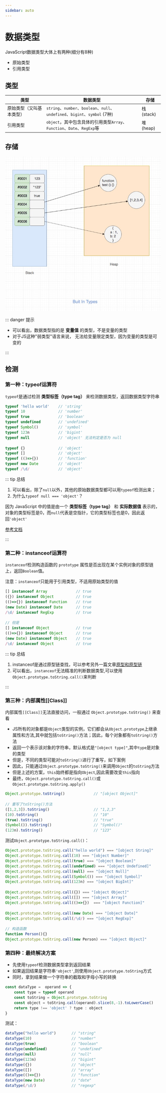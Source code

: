 ```yaml
---
sidebar: auto
---
```


# 数据类型

JavaScript数据类型大体上有两种(细分有8种)

- 原始类型
- 引用类型

## 类型

类型 | 数据类型 | 存储
---|---|---
原始类型（又叫基本类型） | `string`、`number`、`boolean`、`null`、`undefined`、`bigint`、`symbol` (7种)| 栈(stack)
引用类型 | `object`，其中包含具体的引用类型`Array`、`Function`、`Date`、`RegExp`等 | 堆(heap)

## 存储

![数据类型存储图解](./images/buit-in-types.jpg)

::: danger 提示

- 可以看出，数据类型指的是 **变量值** 的类型，不是变量的类型
- 对于JS这种"弱类型"语言来说， 无法给变量限定类型，因为变量的类型是可变的

:::

## 检测

### 第一种：typeof运算符

`typeof`是通过检测 **类型标签（type tag）** 来检测数据类型，返回数据类型字符串

```js
typeof 'hello world'    // 'string'
typeof 10               // 'number'
typeof true             // 'boolean'
typeof undefined        // 'undefined'
typeof Symbol()         // 'symbol'
typeof 123n             // 'bigint'
typeof null             // 'object' 无法判定是否为 null

typeof {}               // 'object'
typeof []               // 'object'
typeof (()=>{})         // 'function'
typeof new Date         // 'object'
typeof /\d/             // 'object'
```

::: tip 总结

1. 可以看出，除了`null`以外，其他的原始数据类型都可以用`typeof`检测出来；
2. 为什么`typeof null === 'object'`？

因为 JavaScript 中的值是由一个 **类型标签（type tag）** 和 **实际数据值** 表示的，对象的类型标签是0，而`null`代表是空指针，它的类型标签也是0，因此返回`'object'`

[参考文档](https://2ality.com/2013/10/typeof-null.html)

:::

### 第二种：instanceof运算符

`instanceof`检测构造函数的 `prototype` 属性是否出现在某个实例对象的原型链上，返回`Boolean`值。

注意：`instanceof`只能用于引用类型，不适用原始类型的值

```js
[] instanceof Array             // true
({}) instanceof Object          // true
(()=>{}) instanceof Function    // true
(new Date) instanceof Date      // true
/\d/ instanceof RegExp          // true

// 但是
[] instanceof Object            // true
(()=>{}) instanceof Object      // true
(new Date) instanceof Object    // true
/\d/ instanceof Object          // true
```

::: tip 总结

1. instanceof是通过原型链查找，可以参考另外一篇文章[原型和原型链](./prototype-chain.md)
2. 可以看出，`instanceof`无法精准的判断数据类型,可以使用`Object.prototype.toString.call()`来判断

:::

### 第三种：内部属性[[Class]]

内部属性`[[Class]]`无法直接访问，一般通过 `Object.prototype.toString()` 来查看

- JS所有的对象都是`Object`类型的实例，它们都会从`Object.prototype`上继承属性和方法,其中就包括`toString()`方法；因此，每个对象都有`toString()`方法
- 返回一个表示该对象的字符串，默认格式是`"[object type]"`,其中`type`是对象的类型
- 但是，不同的类型可能对`toString()`进行了重写，如下案例
- 因此，只能通过`Object.prototype.toString()`来调用`Object`的`toString`方法
- 但是上述的方案，`this`始终都是指向`Object`,因此需要改变`this`指向
- 最终，`Object.prototype.toString.call()`或`Object.prototype.toString.apply()`

```js
Object.prototype.toString()             // "[object Object]"

// 重写了toString()方法
([1,2,3]).toString()                    // "1,2,3"
(10).toString()                         // "10"
(true).toString()                       // "true"
(Symbol()).toString()                   // "Symbol()"
(123n).toString()                       // "123"
```

测试`Object.prototype.toString.call()`：

```js
Object.prototype.toString.call("hello world") === "[object String]"
Object.prototype.toString.call(10) === "[object Number]"
Object.prototype.toString.call(true) === "[object Boolean]"
Object.prototype.toString.call(undefined) === "[object Undefined]"
Object.prototype.toString.call(null) === "[object Null]"
Object.prototype.toString.call(Symbol()) === "[object Symbol]"
Object.prototype.toString.call(123n) === "[object BigInt]"

Object.prototype.toString.call({}) === "[object Object]"
Object.prototype.toString.call([]) === "[object Array]"
Object.prototype.toString.call(()=>{})  === "[object Function]"

Object.prototype.toString.call(new Date) === "[object Date]"
Object.prototype.toString.call(/\d/) === "[object RegExp]"

// 构造函数
function Person(){}
Object.prototype.toString.call(new Person) === "[object Object]"
```

### 第四种：最终解决方案

- 先使用`typeof`检测数据类型拿到返回结果
- 如果返回结果是字符串`'object'`,则使用`Object.prototype.toString`方式
- 同时，拿到结果做一个字符串的截取和字母小写的转换

```js
const dataType =  operand => {
    const type = typeof operand
    const toString = Object.prototype.toString
    const object = toString.call(operand).slice(8,-1).toLowerCase()
    return type !== 'object' ? type : object
}
```

测试：

```js
dataType("hello world")       // "string"
dataType(10)                  // "number"
dataType(true)                // "boolean"
dataType(undefined)           // "undefined"
dataType(null)                // "null"
dataType(123n)                // "bigint"
dataType({})                  // "object"
dataType([])                  // "array"
dataType(()=>{})              // "function"
dataType(new Date)            // "date"
dataType(/\d/)                // "regexp"
```
